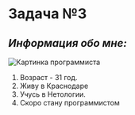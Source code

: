 # **Задача №3**

## *Информация обо мне:*
![Картинка программиста](https://img2.freepng.ru/20180825/prs/kisspng-programmer-computer-programming-clip-art-portable-5b8195203bcde1.283153841535218976245.jpg)
1. Возраст - 31 год.
2. Живу в Краснодаре
3. Учусь в Нетологии.
4. Скоро стану программистом